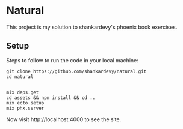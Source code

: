 # Natural

This project is my solution to shankardevy's phoenix book exercises.

## Setup

Steps to follow to run the code in your local machine:

```
git clone https://github.com/shankardevy/natural.git
cd natural


mix deps.get
cd assets && npm install && cd ..
mix ecto.setup
mix phx.server
```
Now visit http://localhost:4000 to see the site.



```

